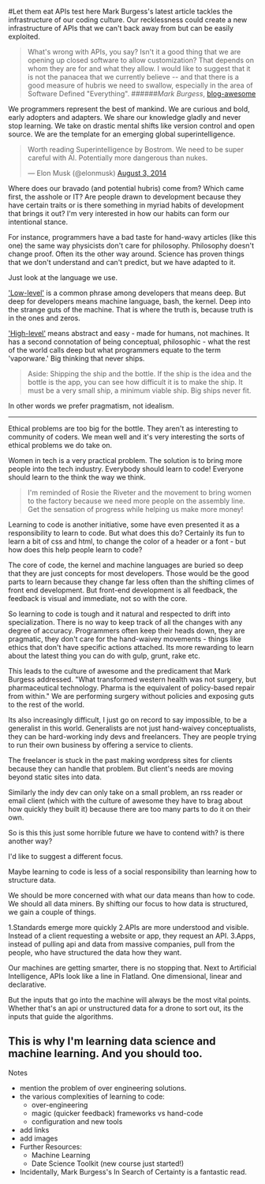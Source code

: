 #Let them eat APIs
test here
Mark Burgess's latest article tackles the infrastructure of our coding culture. Our recklessness could create a new infrastructure of APIs that we can't back away from but can be easily exploited.

>What's wrong with APIs, you say? Isn't it a good thing that we are opening up closed software to allow customization? That depends on whom they are for and what they allow. I would like to suggest that it is not the panacea that we currently believe -- and that there is a good measure of hubris we need to swallow, especially in the area of Software Defined "Everything".
######*Mark Burgess*, [blog-awesome](http://markburgess.org/blog_awesome.html) 

We programmers represent the best of mankind. We are curious and bold, early adopters and adapters. We share our knowledge gladly  and never stop learning. We take on drastic mental shifts like version control and open source. We are the template for an emerging global superintelligence.     

<blockquote class="twitter-tweet" lang="en"><p>Worth reading Superintelligence by Bostrom. We need to be super careful with AI. Potentially more dangerous than nukes.</p>&mdash; Elon Musk (@elonmusk) <a href="https://twitter.com/elonmusk/statuses/495759307346952192">August 3, 2014</a></blockquote>
<script async src="//platform.twitter.com/widgets.js" charset="utf-8"></script> 

Where does our bravado (and potential hubris) come from? Which came first, the asshole or IT? Are people drawn to development because they have certain traits or is there something in myriad habits of development that brings it out? I'm very interested in how our habits can form our intentional stance.

For instance, programmers have a bad taste for hand-wavy articles (like this one) the same way physicists don't care for philosophy. Philosophy doesn't change proof. Often its the other way around. Science has proven things that we don't understand and can't predict, but we have adapted to it.

Just look at the language we use.

['Low-level'](http://en.wikipedia.org/wiki/Low-level_programming_language) is a common phrase among developers that means deep.   But deep for developers means machine language, bash, the kernel. Deep into the strange guts of the machine. That is where the truth is, because truth is in the ones and zeros. 

['High-level'](http://en.wikipedia.org/wiki/High-level_programming_language) means abstract and easy - made for humans, not machines. It has a second connotation of being conceptual, philosophic - what the rest of the world calls deep but what programmers equate to the term 'vaporware.' Big thinking that never ships. 

>Aside: Shipping the ship and the bottle.
>If the ship is the idea and the bottle is the app, you can see how difficult it is to make the ship. It must be a very small ship, a minimum viable ship. Big ships never fit.

In other words we prefer pragmatism, not idealism. 

---

Ethical problems are too big for the bottle. They aren't as interesting to community of coders. We mean well and it's very interesting the sorts of ethical problems we do take on.

Women in tech is a very practical problem. The solution is to bring more people into the tech industry. Everybody should learn to code! Everyone should learn to the think the way we think.

>I'm reminded of Rosie the Riveter and the movement to bring women to the factory because we need more people on the assembly line. Get the sensation of progress while helping us make more money!

Learning to code is another initiative, some have even presented it as a responsibility to learn to code. But what does this do? Certainly its fun to learn a bit of css and html, to change the color of a header or a font - but how does this help people learn to code? 

The core of code, the kernel and machine languages are buried so deep that they are just concepts for most developers. Those would be the good parts to learn because they change far less often than the shifting climes of front end development. But front-end development is all feedback, the feedback is visual and immediate, not so with the core.

So learning to code is tough and it natural and respected to drift into specialization. There is no way to keep track of all the changes with any degree of accuracy. Programmers often keep their heads down, they are pragmatic, they don't care for the hand-waivey movements - things like ethics that don't have specific actions attached. Its more rewarding to learn about the latest thing you can do with gulp, grunt, rake etc. 

This leads to the culture of awesome and the predicament that Mark Burgess addressed. 
"What transformed western health was not surgery, but pharmaceutical technology. Pharma is the equivalent of policy-based repair from within."
We are performing surgery without policies and exposing guts to the rest of the world.

Its also increasingly difficult, I just go on record to say impossible, to be a generalist in this world. Generalists are not just hand-waivey conceptualists, they can be hard-working indy devs and freelancers. They are people trying to run their own business by offering a service to clients. 

The freelancer is stuck in the past making wordpress sites for clients because they can handle that problem. But client's needs are moving beyond static sites into data. 

Similarly the indy dev can only take on a small problem, an rss reader or email client (which with the culture of awesome they have to brag about how quickly they built it) because there are too many parts to do it on their own.

So is this this just some horrible future we have to contend with? is there another way?

I'd like to suggest a different focus. 

Maybe learning to code is less of a social responsibility than learning how to structure data.

We should be more concerned with what our data means than how to code. We should all data miners. By shifting our focus to how data is structured, we gain a couple of things.

1.Standards emerge more quickly
2.APIs are more understood and visible. Instead of a client requesting a website or app, they request an API.
3.Apps, instead of pulling api and data from massive companies, pull from the people, who have structured the data how they want.

Our machines are getting smarter, there is no stopping that. Next to Artificial Intelligence, APIs look like a line in Flatland. One dimensional, linear and declarative. 

But the inputs that go into the machine will always be the most vital points. Whether that's an api or unstructured data for a drone to sort out, its the inputs that guide the algorithms.

This is why I'm learning data science and machine learning. And you should too.
---
Notes
* mention the problem of over engineering solutions.
* the various complexities of learning to code:
	* over-engineering
	* magic (quicker feedback) frameworks vs hand-code
	* configuration and new tools
* add links
* add images
* Further Resources:
	* Machine Learning
	* Date Science Toolkit (new course just started!)
* Incidentally, Mark Burgess's In Search of Certainty is a fantastic read. 